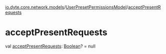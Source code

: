 [io.dyte.core.network.models](../index.md)/[UserPresetPermissionsModel](index.md)/[acceptPresentRequests](accept-present-requests.md)

# acceptPresentRequests


val [acceptPresentRequests](accept-present-requests.md): [Boolean](https://kotlinlang.org/api/latest/jvm/stdlib/kotlin/-boolean/index.html)? = null
